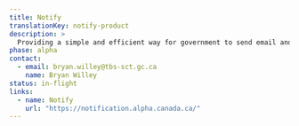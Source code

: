 ```yaml
---
title: Notify
translationKey: notify-product
description: >
  Providing a simple and efficient way for government to send email and text notifications to keep people updated as they use government services. 
phase: alpha
contact:
  - email: bryan.willey@tbs-sct.gc.ca
    name: Bryan Willey
status: in-flight
links:
  - name: Notify
    url: "https://notification.alpha.canada.ca/"
---
```

